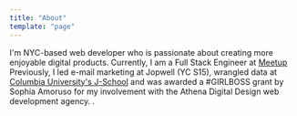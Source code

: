 ```yaml
---
title: "About"
template: "page"
---
```


I'm NYC-based web developer who is passionate about creating more enjoyable digital products. Currently, I am a Full Stack Engineer at 
[Meetup](https://www.meetup.com/)
        Previously, I led e-mail marketing at Jopwell (YC S15), wrangled data at [Columbia University's J-School](http://ledeprogram.com/)</a> and was awarded a #GIRLBOSS grant by Sophia Amoruso for my involvement with the Athena Digital Design web development agency.
.
